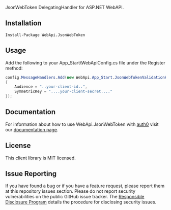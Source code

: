 JsonWebToken DelegatingHandler for ASP.NET WebAPI.

## Installation

    Install-Package WebApi.JsonWebToken

## Usage

Add the following to your App_Start\WebApiConfig.cs file under the Register method:

~~~csharp
config.MessageHandlers.Add(new WebApi.App_Start.JsonWebTokenValidationHandler
{
    Audience = "..your-client-id..",
    SymmetricKey = "....your-client-secret...."
});
~~~

## Documentation

For information about how to use WebApi.JsonWebToken with <a href="http://auth0.com" target="_blank">auth0</a> visit our <a href="https://docs.auth0.com/webapi" target="_blank">documentation page</a>.

## License

This client library is MIT licensed.

## Issue Reporting

If you have found a bug or if you have a feature request, please report them at this repository issues section. Please do not report security vulnerabilities on the public GitHub issue tracker. The [Responsible Disclosure Program](https://auth0.com/whitehat) details the procedure for disclosing security issues.
